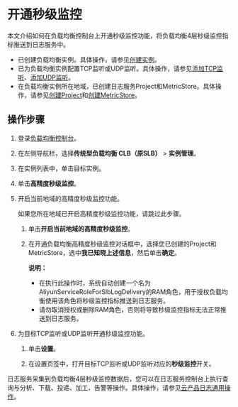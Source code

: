 # 开通秒级监控

本文介绍如何在负载均衡控制台上开通秒级监控功能，将负载均衡4层秒级监控指标推送到日志服务中。

-   已创建负载均衡实例。具体操作，请参见[创建实例](/cn.zh-CN/传统型负载均衡CLB/CLB快速入门/创建实例.md)。
-   已为负载均衡实例配置TCP监听或UDP监听。具体操作，请参见[添加TCP监听](/cn.zh-CN/传统型负载均衡CLB/CLB用户指南/监听/添加TCP监听.md)、[添加UDP监听](/cn.zh-CN/传统型负载均衡CLB/CLB用户指南/监听/添加UDP监听.md)。
-   在负载均衡实例所在地域，已创建日志服务Project和MetricStore。具体操作，请参见[创建Project](/cn.zh-CN/准备工作/管理Project.md)和[创建MetricStore](/cn.zh-CN/准备工作/管理MetricStore.md)。

## 操作步骤

1.  登录[负载均衡控制台](https://slb.console.aliyun.com/slb)。

2.  在左侧导航栏，选择**传统型负载均衡 CLB（原SLB）** \> **实例管理**。

3.  在实例列表中，单击目标实例。

4.  单击**高精度秒级监控**。

5.  开启当前地域的高精度秒级监控功能。

    如果您所在地域已开启高精度秒级监控功能，请跳过此步骤。

    1.  单击**开启当前地域的高精度秒级监控**。

    2.  在开通负载均衡高精度秒级监控对话框中，选择您已创建的Project和MetricStore，选中**我已知晓上述信息**，然后单击**确定**。

        **说明：**

        -   在执行此操作时，系统自动创建一个名为AliyunServiceRoleForSlbLogDelivery的RAM角色，用于授权负载均衡使用该角色将秒级监控指标推送到日志服务。
        -   请勿取消授权或删除RAM角色，否则将导致秒级监控指标无法正常推送到日志服务。
6.  为目标TCP监听或UDP监听开通秒级监控功能。

    1.  单击**设置**。

    2.  在设置页签中，打开目标TCP监听或UDP监听对应的**秒级监控**开关。


日志服务采集到负载均衡4层秒级监控数据后，您可以在日志服务控制台上执行查询与分析、下载、投递、加工、告警等操作。具体操作，请参见[云产品日志通用操作](/cn.zh-CN/数据采集/云产品日志采集/云产品日志通用操作.md)。

